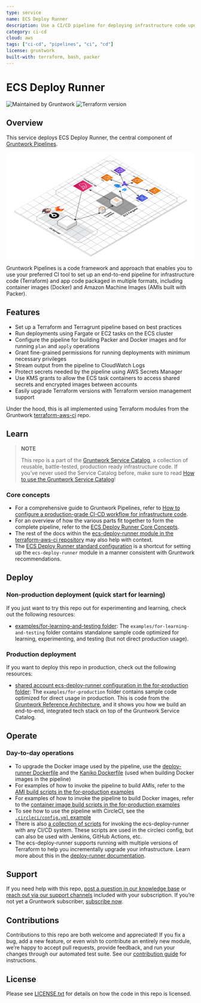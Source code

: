 ```yaml
---
type: service
name: ECS Deploy Runner
description: Use a CI/CD pipeline for deploying infrastructure code updates.
category: ci-cd
cloud: aws
tags: ["ci-cd", "pipelines", "ci", "cd"]
license: gruntwork
built-with: terraform, bash, packer
---
```


# ECS Deploy Runner

![Maintained by Gruntwork](https://img.shields.io/badge/maintained%20by-gruntwork.io-%235849a6.svg)
![Terraform version](https://img.shields.io/badge/tf-%3E%3D1.0.0-blue.svg)

## Overview

This service deploys ECS Deploy Runner, the central component of [Gruntwork Pipelines](https://gruntwork.io/pipelines).

![Gruntwork Pipelines architecture](../../../_docs/pipelines-architecture.png?raw=true)

Gruntwork Pipelines is a code framework and approach that enables you to use your preferred CI tool to set up an
end-to-end pipeline for infrastructure code (Terraform) and app code packaged in multiple formats, including container
images (Docker) and Amazon Machine Images (AMIs built with Packer).

## Features

- Set up a Terraform and Terragrunt pipeline based on best practices
- Run deployments using Fargate or EC2 tasks on the ECS cluster
- Configure the pipeline for building Packer and Docker images and for running `plan` and `apply` operations
- Grant fine-grained permissions for running deployments with minimum necessary privileges
- Stream output from the pipeline to CloudWatch Logs
- Protect secrets needed by the pipeline using AWS Secrets Manager
- Use KMS grants to allow the ECS task containers to access shared secrets and encrypted images between accounts
- Easily upgrade Terraform versions with Terraform version management support

Under the hood, this is all implemented using Terraform modules from the Gruntwork
[terraform-aws-ci](https://github.com/gruntwork-io/terraform-aws-ci) repo.

## Learn

> **NOTE**
>
> This repo is a part of the [Gruntwork Service Catalog](https://github.com/gruntwork-io/terraform-aws-service-catalog/),
> a collection of reusable, battle-tested, production ready infrastructure code.
> If you’ve never used the Service Catalog before, make sure to read
> [How to use the Gruntwork Service Catalog](https://docs.gruntwork.io/reference/services/intro/overview)!

### Core concepts

- For a comprehensive guide to Gruntwork Pipelines, refer to
  [How to configure a production-grade CI-CD workflow for infrastructure code](https://docs.gruntwork.io/guides/build-it-yourself/pipelines/).
- For an overview of how the various parts fit together to form the complete pipeline, refer to the
  [ECS Deploy Runner Core Concepts](https://github.com/gruntwork-io/terraform-aws-ci/blob/master/modules/ecs-deploy-runner/core-concepts.md#overview).
- The rest of the docs within the
  [ecs-deploy-runner module in the terraform-aws-ci repository](https://github.com/gruntwork-io/terraform-aws-ci/blob/master/modules/ecs-deploy-runner/README.adoc)
  may also help with context.
- The [ECS Deploy Runner standard configuration](https://github.com/gruntwork-io/terraform-aws-ci/blob/master/modules/ecs-deploy-runner-standard-configuration/README.md)
  is a shortcut for setting up the `ecs-deploy-runner` module in a manner consistent with Gruntwork recommendations.

## Deploy

### Non-production deployment (quick start for learning)

If you just want to try this repo out for experimenting and learning, check out the following resources:

- [examples/for-learning-and-testing folder](/examples/for-learning-and-testing): The
  `examples/for-learning-and-testing` folder contains standalone sample code optimized for learning, experimenting, and
  testing (but not direct production usage).

### Production deployment

If you want to deploy this repo in production, check out the following resources:

- [shared account ecs-deploy-runner configuration in the for-production folder](/examples/for-production/infrastructure-live/shared/us-west-2/mgmt/ecs-deploy-runner/):
  The `examples/for-production` folder contains sample code optimized for direct usage in production. This is code from
  the [Gruntwork Reference Architecture](https://gruntwork.io/reference-architecture/), and it shows you how we build an
  end-to-end, integrated tech stack on top of the Gruntwork Service Catalog.

## Operate

### Day-to-day operations

- To upgrade the Docker image used by the pipeline, use the
  [deploy-runner Dockerfile](https://github.com/gruntwork-io/terraform-aws-ci/blob/master/modules/ecs-deploy-runner/docker/deploy-runner/Dockerfile)
  and the [Kaniko Dockerfile](https://github.com/gruntwork-io/terraform-aws-ci/blob/master/modules/ecs-deploy-runner/docker/kaniko/Dockerfile)
  (used when building Docker images in the pipeline)
- For examples of how to invoke the pipeline to build AMIs, refer to the
  [AMI build scripts in the for-production examples](/examples/for-production/infrastructure-live/shared/us-west-2/_regional/amis)
- For examples of how to invoke the pipeline to build Docker images, refer to the
  [container image build scripts in the for-production examples](/examples/for-production/infrastructure-live/shared/us-west-2/_regional/container_images)
- To see how to use the pipeline with CircleCI, see the [`.circleci/config.yml` example](/examples/for-production/infrastructure-live/.circleci/config.yml)
- There is also [a collection of scripts](/examples/for-production/infrastructure-live/_ci/scripts) for invoking the
  ecs-deploy-runner with any CI/CD system. These scripts are used in the circleci config, but can also be used with
  Jenkins, GitHub Actions, etc.
- The ecs-deploy-runner supports running with multiple versions of Terraform to help you incrementally upgrade your
  infrastructure. Learn more about this in the
  [deploy-runner documentation](https://github.com/gruntwork-io/terraform-aws-ci/blob/master/modules/ecs-deploy-runner/core-concepts.md#how-do-i-use-the-deploy-runner-with-multiple-terraform-versions).

## Support

If you need help with this repo, [post a question in our knowledge base](https://github.com/gruntwork-io/knowledge-base/discussions?discussions_q=label%3Ar%3Aterraform-aws-service-catalog)
or [reach out via our support channels](https://docs.gruntwork.io/support) included with your subscription. If you’re
not yet a Gruntwork subscriber, [subscribe now](https://www.gruntwork.io/pricing/).

## Contributions

Contributions to this repo are both welcome and appreciated! If you fix a bug, add a new feature, or even wish to
contribute an entirely new module, we’re happy to accept pull requests, provide feedback, and run your changes
through our automated test suite.
See our [contribution guide](https://docs.gruntwork.io/guides/working-with-code/contributing) for instructions.

## License

Please see [LICENSE.txt](/LICENSE.txt) for details on how the code in this repo is licensed.
